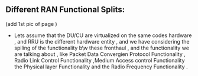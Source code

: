 ## Different RAN Functional Splits:
(add 1st pic of page )
* Lets assume that the DU/CU are virtualized on the same codes hardware , and RRU is the different hardware entity , and we have considering the spiling of the functionality b\w these fronthaul , and the functionality we are talking about , like Packet Data Convergien Protocol Functionality , Radio Link Control Functionality ,Medium Access control Functionality the Physical layer Functionality and the Radio Frequency Functionality .
